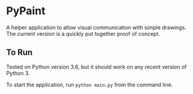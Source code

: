 # PyPaint

A helper application to allow visual communication with simple drawings.  The 
current version is a quickly put together proof of concept.

## To Run 

Tested on Python version 3.6, but it should work on any recent version of 
Python 3.  

To start the application, run `python main.py` from the command line.
